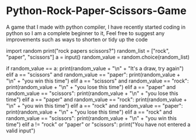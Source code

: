 # Python-Rock-Paper-Scissors-Game
A game that I made with python compiler, I have recently started coding in python so I am a complete beginner to it, Feel free to suggest any improvements such as ways to shorten or tidy up the code

import random
print("rock papers scissors?")
random_list = ["rock", "paper", "scissors"]
a = input()
random_value = random.choice(random_list)

if random_value == a:
    print(random_value + "\n" + "It's a draw, try again")
elif a == "scissors" and random_value == "paper":
    print(random_value + "\n" + "you win this time")
elif a == "scissors" and random_value == "rock":
    print(random_value + "\n" + "you lose this time")
elif a == "paper" and random_value == "scissors":
    print(random_value + "\n" + "you lose this time")
elif a == "paper" and random_value == "rock":
    print(random_value + "\n" + "you win this time")
elif a == "rock" and random_value == "paper":
    print(random_value + "\n" + "you lose this time")
elif a == "rock" and random_value == "scissors":
    print(random_value + "\n" + "you win this time")
elif a != "rock" or "paper" or "scissors":
    print("You have not entered a valid input") 
